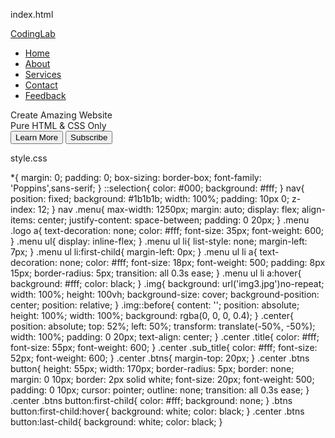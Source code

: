 index.html
<!DOCTYPE html>
<!-- Created By CodingNepal - www.codingnepalweb.com -->
<html lang="en" dir="ltr">
  <head>
    <meta charset="UTF-8">
    <meta name="viewport" content="width=device-width, initial-scale=1.0">
    <title> Website Layout | CodingLab</title> 
    <link rel="stylesheet" href="style.css">
    <link rel="stylesheet" href="https://cdnjs.cloudflare.com/ajax/libs/font-awesome/5.15.2/css/all.min.css"/>
   </head>
<body>
  <nav>
    <div class="menu">
      <div class="logo">
        <a href="#">CodingLab</a>
      </div>
      <ul>
        <li><a href="#">Home</a></li>
        <li><a href="#">About</a></li>
        <li><a href="#">Services</a></li>
        <li><a href="#">Contact</a></li>
        <li><a href="#">Feedback</a></li>
      </ul>
    </div>
  </nav>
  <div class="img"></div>
  <div class="center">
    <div class="title">Create Amazing Website</div>
    <div class="sub_title">Pure HTML & CSS Only</div>
    <div class="btns">
      <button>Learn More</button>
      <button>Subscribe</button>
    </div>
  </div>
</body>
</html>

style.css

*{
  margin: 0;
  padding: 0;
  box-sizing: border-box;
  font-family: 'Poppins',sans-serif;
}
::selection{
  color: #000;
  background: #fff;
}
nav{
  position: fixed;
  background: #1b1b1b;
  width: 100%;
  padding: 10px 0;
  z-index: 12;
}
nav .menu{
  max-width: 1250px;
  margin: auto;
  display: flex;
  align-items: center;
  justify-content: space-between;
  padding: 0 20px;
}
.menu .logo a{
  text-decoration: none;
  color: #fff;
  font-size: 35px;
  font-weight: 600;
}
.menu ul{
  display: inline-flex;
}
.menu ul li{
  list-style: none;
  margin-left: 7px;
}
.menu ul li:first-child{
  margin-left: 0px;
}
.menu ul li a{
  text-decoration: none;
  color: #fff;
  font-size: 18px;
  font-weight: 500;
  padding: 8px 15px;
  border-radius: 5px;
  transition: all 0.3s ease;
}
.menu ul li a:hover{
  background: #fff;
  color: black;
}
.img{
  background: url('img3.jpg')no-repeat;
  width: 100%;
  height: 100vh;
  background-size: cover;
  background-position: center;
  position: relative;
}
.img::before{
  content: '';
  position: absolute;
  height: 100%;
  width: 100%;
  background: rgba(0, 0, 0, 0.4);
}
.center{
  position: absolute;
  top: 52%;
  left: 50%;
  transform: translate(-50%, -50%);
  width: 100%;
  padding: 0 20px;
  text-align: center;
}
.center .title{
  color: #fff;
  font-size: 55px;
  font-weight: 600;
}
.center .sub_title{
  color: #fff;
  font-size: 52px;
  font-weight: 600;
}
.center .btns{
  margin-top: 20px;
}
.center .btns button{
  height: 55px;
  width: 170px;
  border-radius: 5px;
  border: none;
  margin: 0 10px;
  border: 2px solid white;
  font-size: 20px;
  font-weight: 500;
  padding: 0 10px;
  cursor: pointer;
  outline: none;
  transition: all 0.3s ease;
}
.center .btns button:first-child{
  color: #fff;
  background: none;
}
.btns button:first-child:hover{
  background: white;
  color: black;
}
.center .btns button:last-child{
  background: white;
  color: black;
}
